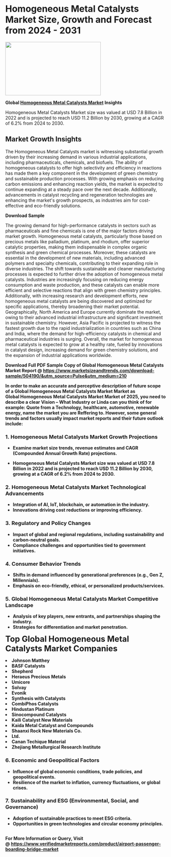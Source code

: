 <H1>Homogeneous Metal Catalysts Market Size, Growth and Forecast from 2024 - 2031</H1><img class="aligncenter size-medium wp-image-584254" src="https://thirdeyenews.in/wp-content/uploads/2024/09/Global-Market-Research-300x168.jpeg" alt="" width="300" height="168" /><p><strong>Global&nbsp;<a href="https://www.marketsizeandtrends.com/download-sample/504190/&amp;utm_source=Pulse&amp;utm_medium=210">Homogeneous Metal Catalysts Market</a> Insights</strong></p><p>Homogeneous Metal Catalysts Market size was valued at USD 7.8 Billion in 2022 and is projected to reach USD 11.2 Billion by 2030, growing at a CAGR of 6.2% from 2024 to 2030.</p><p><h2>Market Growth Insights</h2> <p>The Homogeneous Metal Catalysts market is witnessing substantial growth driven by their increasing demand in various industrial applications, including pharmaceuticals, chemicals, and biofuels. The ability of homogeneous catalysts to offer high selectivity and efficiency in reactions has made them a key component in the development of green chemistry and sustainable production processes. With growing emphasis on reducing carbon emissions and enhancing reaction yields, the market is expected to continue expanding at a steady pace over the next decade. Additionally, advancements in catalyst recycling and regeneration technologies are enhancing the market's growth prospects, as industries aim for cost-effective and eco-friendly solutions.</p> <p><strong>Download Sample</strong></p> <p>The growing demand for high-performance catalysts in sectors such as pharmaceuticals and fine chemicals is one of the major factors driving market growth. Homogeneous metal catalysts, particularly those based on precious metals like palladium, platinum, and rhodium, offer superior catalytic properties, making them indispensable in complex organic synthesis and green chemical processes. Moreover, these catalysts are essential in the development of new materials, including advanced polymers and specialty chemicals, contributing to their expanding role in diverse industries. The shift towards sustainable and cleaner manufacturing processes is expected to further drive the adoption of homogeneous metal catalysts. Industries are increasingly focusing on reducing energy consumption and waste production, and these catalysts can enable more efficient and selective reactions that align with green chemistry principles. Additionally, with increasing research and development efforts, new homogeneous metal catalysts are being discovered and optimized for specific applications, thereby broadening their market potential. Geographically, North America and Europe currently dominate the market, owing to their advanced industrial infrastructure and significant investment in sustainable chemistry. However, Asia Pacific is projected to witness the fastest growth due to the rapid industrialization in countries such as China and India, where the demand for high-efficiency catalysts in chemical and pharmaceutical industries is surging. Overall, the market for homogeneous metal catalysts is expected to grow at a healthy rate, fueled by innovations in catalyst design, increasing demand for green chemistry solutions, and the expansion of industrial applications worldwide.</p> <p><strong></p><p><span class=""><strong>Download Full PDF Sample Copy of Global Homogeneous Metal Catalysts Market Report</strong> @ <a href="https://www.marketsizeandtrends.com/download-sample/504190/&amp;utm_source=Pulse&amp;utm_medium=210" target="_blank">https://www.marketsizeandtrends.com/download-sample/504190/&amp;utm_source=Pulse&amp;utm_medium=210</a></span></p><p>In order to make an accurate and perceptive description of future scope of a Global&nbsp;Homogeneous Metal Catalysts Market Market as Global&nbsp;Homogeneous Metal Catalysts Market Market of 2025, you need to describe a clear Vision &ndash; What Industry or Linda can you think of for example: Quote from a Technology, healthcare, automotive, renewable energy, name the market you are Reffering to. However, some general trends and factors usually impact market reports and their future outlook include:</p><h3>1.&nbsp;<strong>Homogeneous Metal Catalysts Market Growth Projections</strong></h3><ul><li>Examine market size trends, revenue estimates and CAGR (Compounded Annual Growth Rate) projections.</li><li><p>Homogeneous Metal Catalysts Market size was valued at USD 7.8 Billion in 2022 and is projected to reach USD 11.2 Billion by 2030, growing at a CAGR of 6.2% from 2024 to 2030.</p></li></ul><h3>2.&nbsp;<strong>Homogeneous Metal Catalysts Market Technological Advancements</strong></h3><ul><li>Integration of AI, IoT, blockchain, or automation in the industry.</li><li>Innovations driving cost reductions or improving efficiency.</li></ul><h3>3.&nbsp;<strong>Regulatory and Policy Changes</strong></h3><ul><li>Impact of global and regional regulations, including sustainability and carbon-neutral goals.</li><li>Compliance challenges and opportunities tied to government initiatives.</li></ul><h3>4.&nbsp;<strong>Consumer Behavior Trends</strong></h3><ul><li>Shifts in demand influenced by generational preferences (e.g., Gen Z, Millennials).</li><li>Emphasis on eco-friendly, ethical, or personalized products/services.</li></ul><h3>5.&nbsp;<strong>Global Homogeneous Metal Catalysts Market Competitive Landscape</strong></h3><ul><li>Analysis of key players, new entrants, and partnerships shaping the industry.</li><li>Strategies for differentiation and market penetration.</li></ul><p data-pm-slice="1 1 []"><span style="color: inherit; font-family: inherit; font-size: 25px;">Top Global Homogeneous Metal Catalysts Market Companies</span></p><div class="" data-test-id=""><p><li>Johnson Matthey</li><li> BASF Catalysts</li><li> Shepherd</li><li> Heraeus Precious Metals</li><li> Umicore</li><li> Solvay</li><li> Evonik</li><li> Synthesis with Catalysts</li><li> CombiPhos Catalysts</li><li> Hindustan Platinum</li><li> Sinocompound Catalysts</li><li> Kaili Catalyst New Materials</li><li> Kaida Metal Catalyst and Compounds</li><li> Shaanxi Rock New Materials Co.</li><li> Ltd.</li><li> Canan Techique Material</li><li> Zhejiang Metallurgical Research Institute</li></p></div><h3>6.&nbsp;<strong>Economic and Geopolitical Factors</strong></h3><ul><li>Influence of global economic conditions, trade policies, and geopolitical events.</li><li>Resilience of the market to inflation, currency fluctuations, or global crises.</li></ul><h3>7.&nbsp;<strong>Sustainability and ESG (Environmental, Social, and Governance)</strong></h3><ul><li>Adoption of sustainable practices to meet ESG criteria.</li><li>Opportunities in green technologies and circular economy principles.</li></ul><h2><strong style="font-size: 14px;">For More Information or Query, Visit @&nbsp;</strong><a style="background-color: #ffffff; font-size: 14px;" href="https://www.marketsizeandtrends.com/report/homogeneous-metal-catalysts-market/" target="_blank">https://www.verifiedmarketreports.com/product/airport-passenger-boarding-bridge-market</a></h2>

